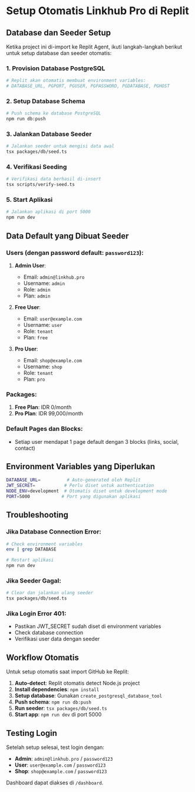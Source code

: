 # Setup Otomatis Linkhub Pro di Replit

## Database dan Seeder Setup

Ketika project ini di-import ke Replit Agent, ikuti langkah-langkah berikut untuk setup database dan seeder otomatis:

### 1. Provision Database PostgreSQL

```bash
# Replit akan otomatis membuat environment variables:
# DATABASE_URL, PGPORT, PGUSER, PGPASSWORD, PGDATABASE, PGHOST
```

### 2. Setup Database Schema

```bash
# Push schema ke database PostgreSQL
npm run db:push
```

### 3. Jalankan Database Seeder

```bash
# Jalankan seeder untuk mengisi data awal
tsx packages/db/seed.ts
```

### 4. Verifikasi Seeding

```bash
# Verifikasi data berhasil di-insert
tsx scripts/verify-seed.ts
```

### 5. Start Aplikasi

```bash
# Jalankan aplikasi di port 5000
npm run dev
```

## Data Default yang Dibuat Seeder

### Users (dengan password default: `password123`):
1. **Admin User**: 
   - Email: `admin@linkhub.pro`
   - Username: `admin`
   - Role: `admin`
   - Plan: `admin`

2. **Free User**: 
   - Email: `user@example.com`
   - Username: `user`
   - Role: `tenant`
   - Plan: `free`

3. **Pro User**: 
   - Email: `shop@example.com`
   - Username: `shop`
   - Role: `tenant`
   - Plan: `pro`

### Packages:
1. **Free Plan**: IDR 0/month
2. **Pro Plan**: IDR 99,000/month

### Default Pages dan Blocks:
- Setiap user mendapat 1 page default dengan 3 blocks (links, social, contact)

## Environment Variables yang Diperlukan

```bash
DATABASE_URL=          # Auto-generated oleh Replit
JWT_SECRET=           # Perlu diset untuk authentication
NODE_ENV=development  # Otomatis diset untuk development mode
PORT=5000            # Port yang digunakan aplikasi
```

## Troubleshooting

### Jika Database Connection Error:
```bash
# Check environment variables
env | grep DATABASE

# Restart aplikasi
npm run dev
```

### Jika Seeder Gagal:
```bash
# Clear dan jalankan ulang seeder
tsx packages/db/seed.ts
```

### Jika Login Error 401:
- Pastikan JWT_SECRET sudah diset di environment variables
- Check database connection
- Verifikasi user data dengan seeder

## Workflow Otomatis

Untuk setup otomatis saat import GitHub ke Replit:

1. **Auto-detect**: Replit otomatis detect Node.js project
2. **Install dependencies**: `npm install`
3. **Setup database**: Gunakan `create_postgresql_database_tool`
4. **Push schema**: `npm run db:push`
5. **Run seeder**: `tsx packages/db/seed.ts`
6. **Start app**: `npm run dev` di port 5000

## Testing Login

Setelah setup selesai, test login dengan:
- **Admin**: `admin@linkhub.pro` / `password123`
- **User**: `user@example.com` / `password123`
- **Shop**: `shop@example.com` / `password123`

Dashboard dapat diakses di `/dashboard`.
